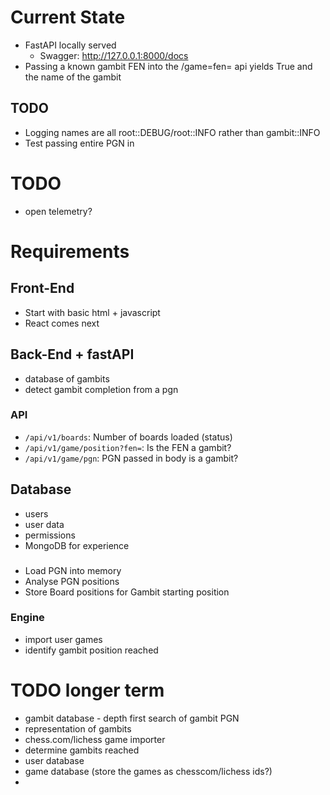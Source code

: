 # Current State
- FastAPI locally served
    - Swagger: http://127.0.0.1:8000/docs
- Passing a known gambit FEN into the /game=fen= api yields True and the name of the gambit

## TODO
- Logging names are all root::DEBUG/root::INFO rather than gambit::INFO
- Test passing entire PGN in

# TODO
- open telemetry?

# Requirements
## Front-End
- Start with basic html + javascript
- React comes next

## Back-End + fastAPI
- database of gambits
- detect gambit completion from a pgn

### API
- `/api/v1/boards`: Number of boards loaded (status)
- `/api/v1/game/position?fen=`: Is the FEN a gambit?
- `/api/v1/game/pgn`: PGN passed in body is a gambit?

## Database
- users
- user data
- permissions
- MongoDB for experience

###
- Load PGN into memory
- Analyse PGN positions
- Store Board positions for Gambit starting position

### Engine
- import user games
- identify gambit position reached


# TODO longer term
- gambit database - depth first search of gambit PGN
- representation of gambits
- chess.com/lichess game importer
- determine gambits reached
- user database
- game database (store the games as chesscom/lichess ids?)
- 
